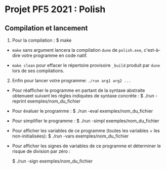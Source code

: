Projet PF5 2021 : Polish
========================



## Compilation et lancement


1) Pour la compilation :  $ make
  - `make` sans argument lancera la compilation `dune` de `polish.exe`,
    c'est-à-dire votre programme en code natif.

  - `make clean` pour effacer le répertoire provisoire `_build`
    produit par `dune` lors de ses compilations.


 
2) Enfin pour lancer votre programme: `./run arg1 arg2 ...`

- Pour réafficher le programme en partant de la syntaxe abstraite obtenueet suivant les règles indiquées de syntaxe concrète :
   $ ./run -reprint exemples/nom_du_fichier

- Pour évaluer le programme :
   $ ./run -eval  exemples/nom_du_fichier

- Pour simplifier le programme :
   $ ./run -simpl  exemples/nom_du_fichier

- Pour afficher les variables de ce programme (toutes les variables + les non-initialisées):
   $ ./run -vars  exemples/nom_du_fichier

- Pour afficher les signes de variables de ce programme et déterminer le risque de division par zéro :

   $ ./run -sign  exemples/nom_du_fichier

